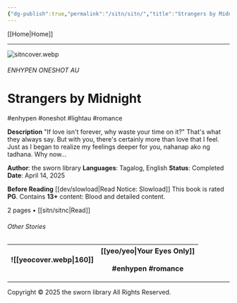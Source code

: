 ```yaml
---
{"dg-publish":true,"permalink":"/sitn/sitn/","title":"Strangers by Midnight"}
---
```



[[Home\|Home]]

***

![sitncover.webp](/img/user/sitn/sitncover.webp)
###### ENHYPEN ONESHOT AU
# Strangers by Midnight
#enhypen #oneshot #lightau #romance

**Description**
"If love isn't forever, why waste your time on it?"
That's what they always say. But with you, there's certainly more than love that I feel. Just as I began to realize my feelings deeper for you, nahanap ako ng tadhana. Why now...

**Author**: the sworn library
**Languages**: Tagalog, English
**Status**: Completed
**Date**: April 14, 2025

**Before Reading**
[[dev/slowload\|Read Notice: Slowload]]
This book is rated **PG**.
Contains **13+** content:
Blood and detailed content.

2 pages • [[sitn/sitnc\|Read]]

###### Other Stories

| ![[yeocover.webp\|160]] | [[yeo/yeo\|Your Eyes Only]] <br> <br>#enhypen #romance |
| ----------------------- | -------------------------------------------------- |


***
Copyright © 2025 the sworn library
All Rights Reserved.